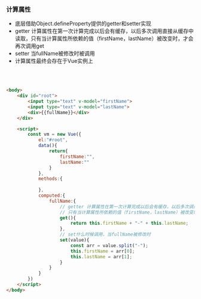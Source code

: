 ### 计算属性

- 底层借助Object.defineProperty提供的getter和setter实现
- getter 计算属性在第一次计算完成以后会有缓存，以后多次调用直接从缓存中读取，只有当计算属性所依赖的值（firstName，lastName）被改变时，才会再次调用get
- setter 当fullName被修改时被调用
- 计算属性最终会存在于Vue实例上


<br>

<br>

```html
<body>
    <div id="root">
        <input type="text" v-model="firstName">
        <input type="text" v-model="lastName">
        <div>{{fullName}}</div>
    </div>

    <script>
        const vm = new Vue({
            el:"#root",
            data(){
                return{
                    firstName:"",
                    lastName:""
                }
            },
            methods:{
               
            },
            computed:{
                fullName:{
                    // getter 计算属性在第一次计算完成以后会有缓存，以后多次调用直接从缓存中读取
                    // 只有当计算属性所依赖的值（firstName，lastName）被改变时，才会再次调用get
                    get(){
                        return this.firstName + "-" + this.lastName;
                    },
                    // set什么时候调用，当fullName被修改时
                    set(value){
                        const arr = value.split("-");
                        this.firstName = arr[0];
                        this.lastName = arr[1];
                    }
                }
            }
        })
    </script>   
</body>
```